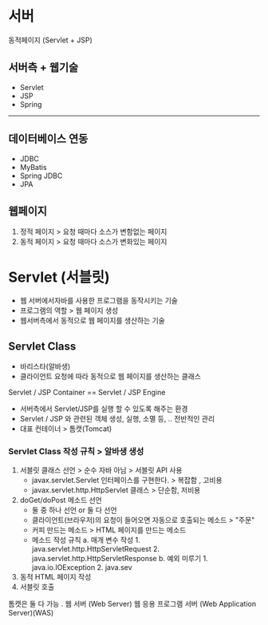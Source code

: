 # 서버
동적페이지 (Servlet + JSP)
## 서버측 + 웹기술
- Servlet
- JSP
- Spring
---

## 데이터베이스 연동
- JDBC
- MyBatis
- Spring JDBC
- JPA


## 웹페이지 
1. 정적 페이지 > 요청 때마다 소스가 변함없는 페이지
2. 동적 페이지 > 요청 때마다 소스가 변화있는 페이지



# Servlet (서블릿)
- 웹 서버에서자바를 사용한 프로그램을 동작시키는 기술
- 프로그램의 역할 > 웹 페이지 생성
- 웹서버측에서 동적으로 웹 페이지를 생산하는 기술


## Servlet Class 
- 바리스타(알바생)
- 클라이언트 요청에 따라 동적으로 웹 페이지를 생산하는 클래스 

Servlet / JSP Container \=\= Servlet / JSP Engine
- 서버측에서 Servlet/JSP를 실행 할 수 있도록 해주는 환경
- Servlet / JSP 와 관련된 객체 생성, 실행, 소멸 등, ..  전반적인 관리 
- 대표 컨테이너 > 톰캣(Tomcat)


### Servlet Class 작성 규칙 > 알바생 생성

1. 서블릿 클래스 선언 > 순수 자바 아님 > 서블릿 API 사용 
	- javax.servlet.Servlet 인터페이스를 구현한다.  > 복잡함 , 고비용
	- javax.servlet.http.HttpServlet 클래스 > 단순함,  저비용 
2. doGet/doPost 메소드 선언
	 - 둘 중 하나 선언 or 둘 다 선언 
	 - 클라이언트(브라우저)의 요청이 들어오면 자동으로 호출되는 메소드 > "주문" 
	 - 커피 만드는 메소드 > HTML 페이지를 만드는 메소드 
	 - 메소드 작성 규칙
		 a. 매개 변수 작성
			 1. java.servlet.http.HttpServletRequest
			 2. java.servlet.http.HttpServletResponse
		 b. 예외 미루기
			 1. java.io.IOException
			 2. java.sev
1. 동적 HTML 페이지 작성
2. 서블릿 호출


톰캣은 둘 다 가능 . 
웹 서버 (Web Server)
웹 응용 프로그램 서버 (Web Application Server)(WAS)

